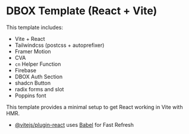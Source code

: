 # DBOX Template (React + Vite)

This template includes:
- Vite + React
- Tailwindcss (postcss + autoprefixer)
- Framer Motion
- CVA
- `cn` Helper Function
- Firebase
- DBOX Auth Section
- shadcn Button
- radix forms and slot
- Poppins font

This template provides a minimal setup to get React working in Vite with HMR.

- [@vitejs/plugin-react](https://github.com/vitejs/vite-plugin-react/blob/main/packages/plugin-react/README.md) uses [Babel](https://babeljs.io/) for Fast Refresh
